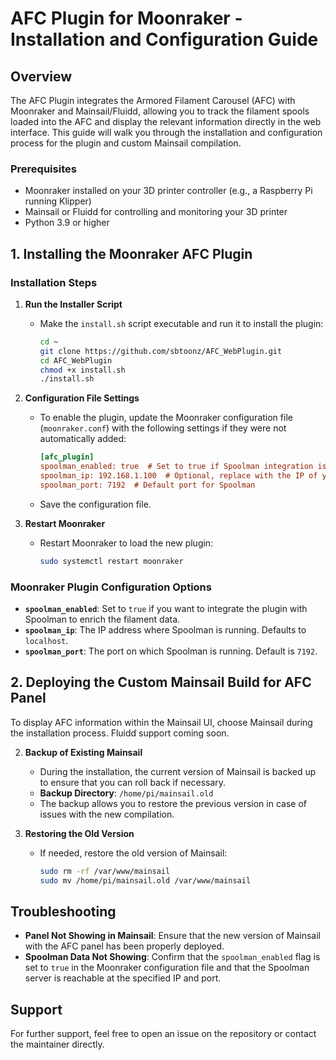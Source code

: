 # AFC Plugin for Moonraker - Installation and Configuration Guide

## Overview
The AFC Plugin integrates the Armored Filament Carousel (AFC) with Moonraker and Mainsail/Fluidd, allowing you to track the filament spools loaded into the AFC and display the relevant information directly in the web interface. This guide will walk you through the installation and configuration process for the plugin and custom Mainsail compilation.

### Prerequisites
- Moonraker installed on your 3D printer controller (e.g., a Raspberry Pi running Klipper)
- Mainsail or Fluidd for controlling and monitoring your 3D printer
- Python 3.9 or higher

## 1. Installing the Moonraker AFC Plugin

### Installation Steps
1. **Run the Installer Script**
   - Make the `install.sh` script executable and run it to install the plugin:
     ```sh
     cd ~
     git clone https://github.com/sbtoonz/AFC_WebPlugin.git
     cd AFC_WebPlugin
     chmod +x install.sh
     ./install.sh
     ```

2. **Configuration File Settings**
   - To enable the plugin, update the Moonraker configuration file (`moonraker.conf`) with the following settings if they were not automatically added:
     ```ini
     [afc_plugin]
     spoolman_enabled: true  # Set to true if Spoolman integration is enabled, false otherwise
     spoolman_ip: 192.168.1.100  # Optional, replace with the IP of your Spoolman server (default is localhost)
     spoolman_port: 7192  # Default port for Spoolman
     ```
   - Save the configuration file.

3. **Restart Moonraker**
   - Restart Moonraker to load the new plugin:
     ```sh
     sudo systemctl restart moonraker
     ```

### Moonraker Plugin Configuration Options
- **`spoolman_enabled`**: Set to `true` if you want to integrate the plugin with Spoolman to enrich the filament data.
- **`spoolman_ip`**: The IP address where Spoolman is running. Defaults to `localhost`.
- **`spoolman_port`**: The port on which Spoolman is running. Default is `7192`.

## 2. Deploying the Custom Mainsail Build for AFC Panel
To display AFC information within the Mainsail UI, choose Mainsail during the installation process. Fluidd support coming soon.

2. **Backup of Existing Mainsail**
   - During the installation, the current version of Mainsail is backed up to ensure that you can roll back if necessary.
   - **Backup Directory**: `/home/pi/mainsail.old`
   - The backup allows you to restore the previous version in case of issues with the new compilation.

3. **Restoring the Old Version**
   - If needed, restore the old version of Mainsail:
     ```sh
     sudo rm -rf /var/www/mainsail
     sudo mv /home/pi/mainsail.old /var/www/mainsail
     ```

## Troubleshooting
- **Panel Not Showing in Mainsail**: Ensure that the new version of Mainsail with the AFC panel has been properly deployed.
- **Spoolman Data Not Showing**: Confirm that the `spoolman_enabled` flag is set to `true` in the Moonraker configuration file and that the Spoolman server is reachable at the specified IP and port.

## Support
For further support, feel free to open an issue on the repository or contact the maintainer directly.

